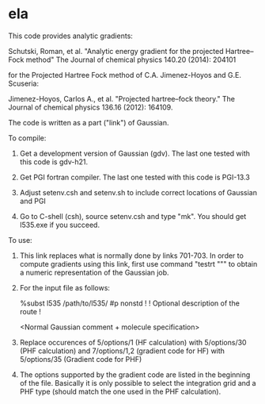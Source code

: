 ela
===

This code provides analytic gradients:

Schutski, Roman, et al. "Analytic energy gradient for the projected Hartree–Fock method"
The Journal of chemical physics 140.20 (2014): 204101

for the Projected Hartree Fock method of
C.A. Jimenez-Hoyos and G.E. Scuseria:

Jimenez-Hoyos, Carlos A., et al. "Projected hartree–fock theory."
The Journal of chemical physics 136.16 (2012): 164109.

The code is written as a part ("link")
of Gaussian.

To compile:
   1. Get a development version of Gaussian (gdv). The last one tested with this code
   is gdv-h21.

   2. Get PGI fortran compiler. The last one tested with this code is PGI-13.3

   3. Adjust setenv.csh and setenv.sh to include correct locations of Gaussian and PGI

   4. Go to C-shell (csh), source setenv.csh and type "mk". You should get l535.exe
      if you succeed.

To use:
   1. This link replaces what is normally done by links 701-703. In order to compute
      gradients using this link, first use command "testrt "<job keywords>"" to obtain a numeric
      representation of the Gaussian job.

   2. For the input file as follows:
      
       %subst l535 /path/to/l535/
       #p nonstd
       !
       ! Optional description of the route 
       !
       <Output of testrt>

       <Normal Gaussian comment + molecule specification>

   3. Replace occurences of 5/options/1 (HF calculation) with 5/options/30 (PHF calculation)
      and 7/options/1,2 (gradient code for HF) with 5/options/35 (Gradient code for PHF)

   4. The options supported by the gradient code are listed in the beginning of the file.
      Basically it is only possible to select the integration grid and a PHF type
      (should match the one used in the PHF calculation).

      
